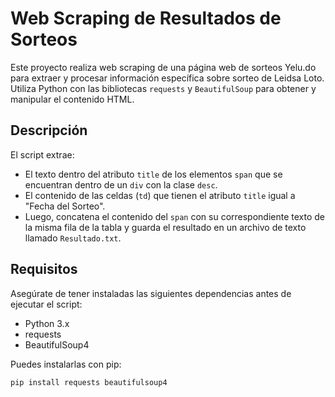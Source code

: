 # Web Scraping de Resultados de Sorteos

Este proyecto realiza web scraping de una página web de sorteos Yelu.do para extraer y procesar información específica sobre sorteo de Leidsa Loto. Utiliza Python con las bibliotecas `requests` y `BeautifulSoup` para obtener y manipular el contenido HTML.

## Descripción

El script extrae:

- El texto dentro del atributo `title` de los elementos `span` que se encuentran dentro de un `div` con la clase `desc`.
- El contenido de las celdas (`td`) que tienen el atributo `title` igual a "Fecha del Sorteo".
- Luego, concatena el contenido del `span` con su correspondiente texto de la misma fila de la tabla y guarda el resultado en un archivo de texto llamado `Resultado.txt`.

## Requisitos

Asegúrate de tener instaladas las siguientes dependencias antes de ejecutar el script:

- Python 3.x
- requests
- BeautifulSoup4

Puedes instalarlas con pip:

```bash
pip install requests beautifulsoup4
